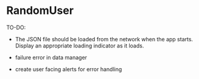 # RandomUser

TO-DO: 

- The JSON file should be loaded from the network when the app starts. Display an appropriate loading indicator as it loads. 


- failure error in data manager 
- create user facing alerts for error handling


